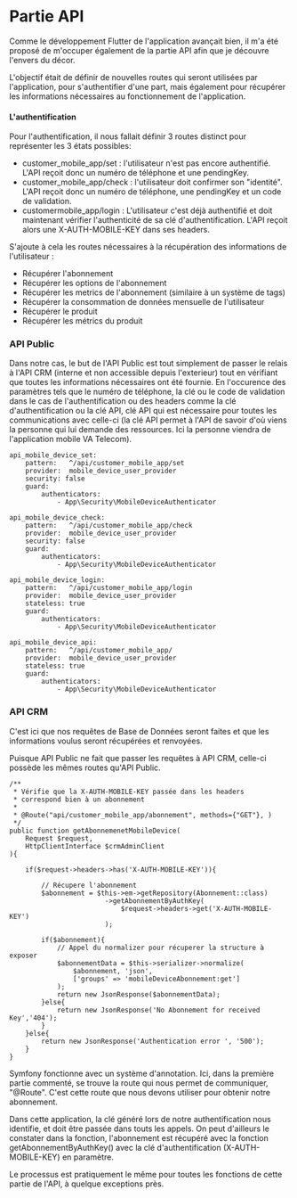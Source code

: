# Partie API

Comme le développement Flutter de l'application avançait bien, il m'a été proposé de m'occuper également de la partie API afin que je découvre l'envers du décor.

L'objectif était de définir de nouvelles routes qui seront utilisées par l'application, pour s'authentifier d'une part, mais également pour récupérer les informations nécessaires au fonctionnement de l'application.

#### L'authentification

Pour l'authentification, il nous fallait définir 3 routes distinct pour représenter les 3 états possibles:

* customer\_mobile\_app/set : l'utilisateur n'est pas encore authentifié. L'API reçoit donc un numéro de téléphone et une pendingKey.
* customer\_mobile\_app/check : l'utilisateur doit confirmer son "identité". L'API reçoit donc un numéro de téléphone, une pendingKey et un code de validation.
* customermobile\_app/login : L'utilisateur c'est déjà authentifié et doit maintenant vérifier l'authenticité de sa clé d'authentification. L'API reçoit alors une X-AUTH-MOBILE-KEY dans ses headers.

S'ajoute à cela les routes nécessaires à la récupération des informations de l'utilisateur :

* Récupérer l'abonnement
* Récupérer les options de l'abonnement
* Récupérer les metrics de l'abonnement (similaire à un système de tags)
* Récupérer la consommation de données mensuelle de l'utilisateur
* Récupérer le produit
* Récupérer les métrics du produit

### API Public

Dans notre cas, le but de l'API Public est tout simplement de passer le relais à l'API CRM (interne et non accessible depuis l'exterieur) tout en vérifiant que toutes les informations nécessaires ont été fournie. En l'occurence des paramètres tels que le numéro de téléphone, la clé ou le code de validation dans le cas de l'authentification ou des headers comme la clé d'authentification ou la clé API, clé API qui est nécessaire pour toutes les communications avec celle-ci (la clé API permet à l'API de savoir d'où viens la personne qui lui demande des ressources. Ici la personne viendra de l'application mobile VA Telecom).

```
api_mobile_device_set:
    pattern:   ^/api/customer_mobile_app/set
    provider:  mobile_device_user_provider
    security: false
    guard:
        authenticators:
            - App\Security\MobileDeviceAuthenticator

api_mobile_device_check:
    pattern:   ^/api/customer_mobile_app/check
    provider:  mobile_device_user_provider
    security: false
    guard:
        authenticators:
            - App\Security\MobileDeviceAuthenticator

api_mobile_device_login:
    pattern:   ^/api/customer_mobile_app/login
    provider:  mobile_device_user_provider
    stateless: true
    guard:
        authenticators:
            - App\Security\MobileDeviceAuthenticator
            
api_mobile_device_api:
    pattern:   ^/api/customer_mobile_app/
    provider:  mobile_device_user_provider
    stateless: true
    guard:
        authenticators:
            - App\Security\MobileDeviceAuthenticator
```

### API CRM

C'est ici que nos requêtes de Base de Données seront faites et que les informations voulus seront récupérées et renvoyées.

Puisque API Public ne fait que passer les requêtes à API CRM, celle-ci possède les mêmes routes qu'API Public.

```
/**
 * Vérifie que la X-AUTH-MOBILE-KEY passée dans les headers 
 * correspond bien à un abonnement
 * 
 * @Route("api/customer_mobile_app/abonnement", methods={"GET"}, )
 */
public function getAbonnemenetMobileDevice(
    Request $request, 
    HttpClientInterface $crmAdminClient
){
    
    if($request->headers->has('X-AUTH-MOBILE-KEY')){

        // Récupere l'abonnement
        $abonnement = $this->em->getRepository(Abonnement::class)
                        ->getAbonnementByAuthKey(
                            $request->headers->get('X-AUTH-MOBILE-KEY')
                        );

        if($abonnement){
            // Appel du normalizer pour récuperer la structure à exposer
            $abonnementData = $this->serializer->normalize(
                $abonnement, 'json', 
                ['groups' => 'mobileDeviceAbonnement:get']
            );
            return new JsonResponse($abonnementData);
        }else{
            return new JsonResponse('No Abonnement for received Key','404');
        }
    }else{
        return new JsonResponse('Authentication error ', '500');
    }
}
```

Symfony fonctionne avec un système d'annotation. Ici, dans la première partie commenté, se trouve la route qui nous permet de communiquer, "@Route". C'est cette route que nous devons utiliser pour obtenir notre abonnement.

Dans cette application, la clé généré lors de notre authentification nous identifie, et doit être passée dans touts les appels. On peut d'ailleurs le constater dans la fonction, l'abonnement est récupéré avec la fonction getAbonnementByAuthKey() avec la clé d'authentification (X-AUTH-MOBILE-KEY) en paramètre.

Le processus est pratiquement le même pour toutes les fonctions de cette partie de l'API, à quelque exceptions près.&#x20;
